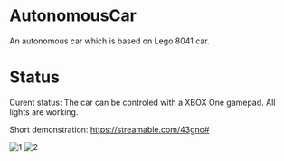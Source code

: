 # AutonomousCar

An autonomous car which is based on Lego 8041 car.

# Status

Curent status: The car can be controled with a XBOX One gamepad. All lights are working.

Short demonstration: https://streamable.com/43gno#

![1](https://i.imgur.com/bs08zTe.jpg)
![2](https://i.imgur.com/g6bEkmy.jpg)
